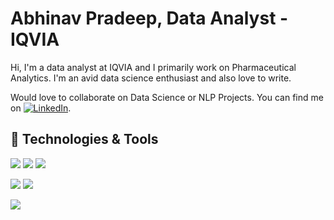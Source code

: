 # Abhinav Pradeep, Data Analyst - IQVIA

  Hi, I'm a data analyst at IQVIA and I primarily work on Pharmaceutical Analytics. I'm an avid data science enthusiast and also love to write.
  
  Would love to collaborate on Data Science or NLP Projects. You can find me on  [![LinkedIn][1.2]][1].

[1.2]: https://raw.githubusercontent.com/MartinHeinz/MartinHeinz/master/linkedin-3-16.png (LinkedIn icon without padding)

<!-- Links to your social media accounts -->

[1]: https://www.linkedin.com/in/abhinav-pradeep-4414a1107/
  
## 🔧 Technologies & Tools
![](https://img.shields.io/badge/OS-Linux-informational?style=flat&logo=linux&logoColor=white&color=2bbc8a)
![](https://img.shields.io/badge/Code-Python-informational?style=flat&logo=python&logoColor=white&color=2bbc8a)
![](https://img.shields.io/badge/Tools-PostgreSQL-informational?style=flat&logo=postgresql&logoColor=white&color=2bbc8a)

![](https://img.shields.io/badge/Tools-Tableau-informational?style=flat&logo=tableau&logoColor=white&color=2bbc8a)
![](https://img.shields.io/badge/Tools-Docker-informational?style=flat&logo=docker&logoColor=white&color=2bbc8a)


<img align="center" src="https://github-readme-stats.vercel.app/api/?username=abhinav2301&theme=gotham&count_private=true&show_icons=true" />





